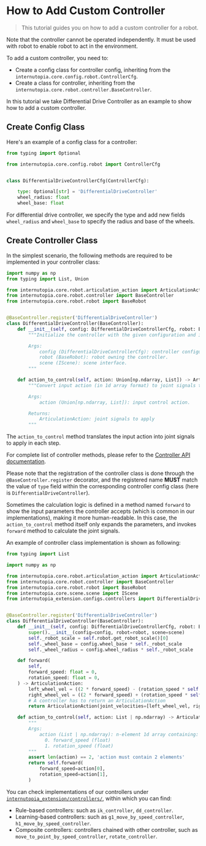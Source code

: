 # How to Add Custom Controller

> This tutorial guides you on how to add a custom controller for a robot.

Note that the controller cannot be operated independently. It must be used with robot to enable robot to act in the environment.


To add a custom controller, you need to:
- Create a config class for controller config, inheriting from the `internutopia.core.config.robot.ControllerCfg`.
- Create a class for controller, inheriting from the `internutopia.core.robot.controller.BaseController`.

In this tutorial we take Differential Drive Controller as an example to show how to add a custom controller.

## Create Config Class

Here's an example of a config class for a controller:

```Python
from typing import Optional

from internutopia.core.config.robot import ControllerCfg


class DifferentialDriveControllerCfg(ControllerCfg):

    type: Optional[str] = 'DifferentialDriveController'
    wheel_radius: float
    wheel_base: float
```

For differential drive controller, we specify the type and add new fields `wheel_radius` and `wheel_base` to specify the radius and base of the wheels.

## Create Controller Class

In the simplest scenario, the following methods are required to be implemented in your controller class:

```python
import numpy as np
from typing import List, Union

from internutopia.core.robot.articulation_action import ArticulationAction
from internutopia.core.robot.controller import BaseController
from internutopia.core.robot.robot import BaseRobot


@BaseController.register('DifferentialDriveController')
class DifferentialDriveController(BaseController):
    def __init__(self, config: DifferentialDriveControllerCfg, robot: BaseRobot, scene: IScene) -> None:
        """Initialize the controller with the given configuration and its owner robot.

        Args:
            config (DifferentialDriveControllerCfg): controller configuration.
            robot (BaseRobot): robot owning the controller.
            scene (IScene): scene interface.
        """

    def action_to_control(self, action: Union[np.ndarray, List]) -> ArticulationAction:
        """Convert input action (in 1d array format) to joint signals to apply.

        Args:
            action (Union[np.ndarray, List]): input control action.

        Returns:
            ArticulationAction: joint signals to apply
        """
```

The `action_to_control` method translates the input action into joint signals to apply in each step.

For complete list of controller methods, please refer to the [Controller API documentation](../../api/robot.rst#module-internutopia.core.robot.controller).

Please note that the registration of the controller class is done through the `@BaseController.register` decorator, and the registered name **MUST** match the value of `type` field within the corresponding controller config class (here is `DifferentialDriveController`).

Sometimes the calculation logic is defined in a method named `forward` to show the input parameters the controller accepts (which is common in our implementations), making it more human-readable. In this case, the `action_to_control` method itself only expands the parameters, and invokes `forward` method to calculate the joint signals.

An example of controller class implementation is shown as following:

```python
from typing import List

import numpy as np

from internutopia.core.robot.articulation_action import ArticulationAction
from internutopia.core.robot.controller import BaseController
from internutopia.core.robot.robot import BaseRobot
from internutopia.core.scene.scene import IScene
from internutopia_extension.configs.controllers import DifferentialDriveControllerCfg


@BaseController.register('DifferentialDriveController')
class DifferentialDriveController(BaseController):
    def __init__(self, config: DifferentialDriveControllerCfg, robot: BaseRobot, scene: IScene) -> None:
        super().__init__(config=config, robot=robot, scene=scene)
        self._robot_scale = self.robot.get_robot_scale()[0]
        self._wheel_base = config.wheel_base * self._robot_scale
        self._wheel_radius = config.wheel_radius * self._robot_scale

    def forward(
        self,
        forward_speed: float = 0,
        rotation_speed: float = 0,
    ) -> ArticulationAction:
        left_wheel_vel = ((2 * forward_speed) - (rotation_speed * self._wheel_base)) / (2 * self._wheel_radius)
        right_wheel_vel = ((2 * forward_speed) + (rotation_speed * self._wheel_base)) / (2 * self._wheel_radius)
        # A controller has to return an ArticulationAction
        return ArticulationAction(joint_velocities=[left_wheel_vel, right_wheel_vel])

    def action_to_control(self, action: List | np.ndarray) -> ArticulationAction:
        """
        Args:
            action (List | np.ndarray): n-element 1d array containing:
              0. forward_speed (float)
              1. rotation_speed (float)
        """
        assert len(action) == 2, 'action must contain 2 elements'
        return self.forward(
            forward_speed=action[0],
            rotation_speed=action[1],
        )

```

You can check implementations of our controllers under [`internutopia_extension/controllers/`](https://github.com/InternRobotics/InternUtopia/tree/main/internutopia_extension/controllers), within which you can find:

- Rule-based controllers: such as `ik_controller`, `dd_controller`.
- Learning-based controllers: such as `g1_move_by_speed_controller`, `h1_move_by_speed_controller`.
- Composite controllers: controllers chained with other controller, such as `move_to_point_by_speed_controller`, `rotate_controller`.
